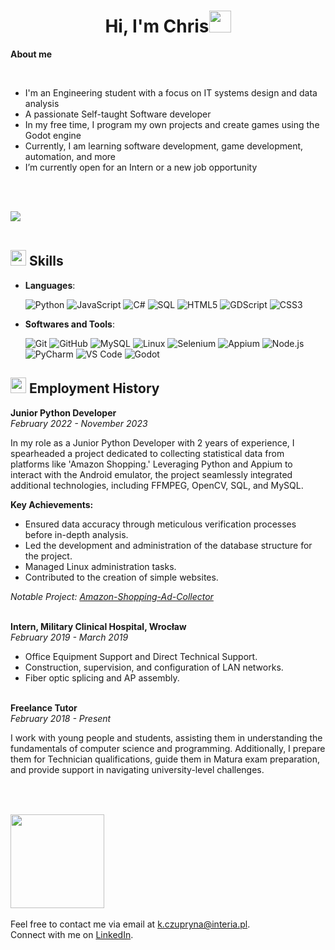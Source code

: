 <h1 align="center"><b>Hi, I'm Chris</b><img src="https://media.giphy.com/media/hvRJCLFzcasrR4ia7z/giphy.gif" width="35"></h1> 

**About me**

<br>

- I'm an Engineering student with a focus on IT systems design and data analysis
- A passionate Self-taught Software developer
- In my free time, I program my own projects and create games using the Godot engine
- Currently, I am learning software development, game development, automation, and more
- I’m currently open for an Intern or a new job opportunity

<br><br>

<img src="https://user-images.githubusercontent.com/73097560/115834477-dbab4500-a447-11eb-908a-139a6edaec5c.gif"><br><br>

## <img src="https://media2.giphy.com/media/QssGEmpkyEOhBCb7e1/giphy.gif?cid=ecf05e47a0n3gi1bfqntqmob8g9aid1oyj2wr3ds3mg700bl&rid=giphy.gif" width ="25"><b> Skills</b>

<p align="center">

- **Languages**:
  
    ![Python](https://img.shields.io/badge/Python-3776AB?style=flat&logo=python&logoColor=white)
    ![JavaScript](https://img.shields.io/badge/JavaScript-F7DF1E?style=flat&logo=javascript&logoColor=black)
    ![C#](https://img.shields.io/badge/C%23-239120?style=flat&logo=c-sharp&logoColor=white)
    ![SQL](https://img.shields.io/badge/SQL-4479A1?style=flat&logo=sql&logoColor=white)
    ![HTML5](https://img.shields.io/badge/HTML5-E34F26?style=flat&logo=html5&logoColor=white)
    ![GDScript](https://img.shields.io/badge/GDScript-000000?style=flat&logo=godot-engine&logoColor=white)
    ![CSS3](https://img.shields.io/badge/CSS3-1572B6?style=flat&logo=css3&logoColor=white)

- **Softwares and Tools**:

    ![Git](https://img.shields.io/badge/Git-F05032?style=flat&logo=git&logoColor=white)
    ![GitHub](https://img.shields.io/badge/GitHub-181717?style=flat&logo=github&logoColor=white)
    ![MySQL](https://img.shields.io/badge/MySQL-4479A1?style=flat&logo=mysql&logoColor=white)
    ![Linux](https://img.shields.io/badge/Linux-FCC624?style=flat&logo=linux&logoColor=black)
    ![Selenium](https://img.shields.io/badge/Selenium-43B02A?style=flat&logo=selenium&logoColor=white)
    ![Appium](https://img.shields.io/badge/Appium-5A5A5A?style=flat&logo=appium&logoColor=white)
    ![Node.js](https://img.shields.io/badge/Node.js-339933?style=flat&logo=node.js&logoColor=white)
    ![PyCharm](https://img.shields.io/badge/PyCharm-000000?style=flat&logo=pycharm&logoColor=white)
    ![VS Code](https://img.shields.io/badge/Visual%20Studio%20Code-007ACC?style=flat&logo=visual-studio-code&logoColor=white)
    ![Godot](https://img.shields.io/badge/Godot-478CBF?style=flat&logo=godot-engine&logoColor=white)

</p>

## <img src="https://media2.giphy.com/media/QssGEmpkyEOhBCb7e1/giphy.gif?cid=ecf05e47a0n3gi1bfqntqmob8g9aid1oyj2wr3ds3mg700bl&rid=giphy.gif" width ="25"><b> Employment History</b>

**Junior Python Developer**<br>
*February 2022 - November 2023*

In my role as a Junior Python Developer with 2 years of experience, I spearheaded a project dedicated to collecting statistical data from platforms like 'Amazon Shopping.' Leveraging Python and Appium to interact with the Android emulator, the project seamlessly integrated additional technologies, including FFMPEG, OpenCV, SQL, and MySQL.

**Key Achievements:**
- Ensured data accuracy through meticulous verification processes before in-depth analysis.
- Led the development and administration of the database structure for the project.
- Managed Linux administration tasks.
- Contributed to the creation of simple websites.

*Notable Project: [Amazon-Shopping-Ad-Collector](https://github.com/GoldeRoX/Amazon-Shopping-Ad-Collector)*
<br><br>

**Intern, Military Clinical Hospital, Wrocław**<br>
*February 2019 - March 2019*

- Office Equipment Support and Direct Technical Support.
- Construction, supervision, and configuration of LAN networks.
- Fiber optic splicing and AP assembly.
<br><br>

**Freelance Tutor**<br>
*February 2018 - Present*

I work with young people and students, assisting them in understanding the fundamentals of computer science and programming. Additionally, I prepare them for Technician qualifications, guide them in Matura exam preparation, and provide support in navigating university-level challenges.
<br><br><br>

## <img src="https://img.shields.io/badge/📧%20Contact%20Me-ff69b4" width ="150">
Feel free to contact me via email at [k.czupryna@interia.pl](mailto:k.czupryna@interia.pl).<br>
Connect with me on [LinkedIn](https://www.linkedin.com/in/krzysztof-czupryna/).

